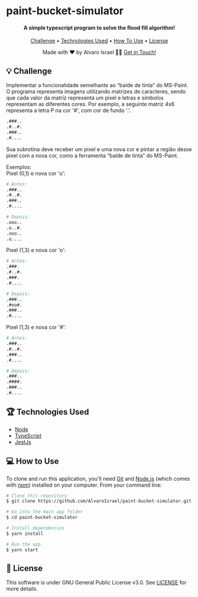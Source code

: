 # paint-bucket-simulator

<h4 align="center">A simple typescript program to solve the flood fill algorithm!</h4>

<p align="center">
  <a href="#-challenge">Challenge</a> •
  <a href="#-technologies-used">Technologies Used</a> •
  <a href="#-how-to-use">How To Use</a> •
  <a href="#-license">License</a>
</p>

<p align="center">Made with ❤️ by Alvaro Israel 👏🏻 <a href="https://www.linkedin.com/in/alvaroisraeldesenvolvedor/">Get in Touch!</a></p>

## 💡 Challenge

Implementar a funcionalidade semelhante ao “balde de tinta” do MS-Paint. O programa representa imagens utilizando
matrizes de caracteres, sendo que cada valor da matriz representa um pixel e letras e símbolos representam as diferentes
cores. Por exemplo, a seguinte matriz 4x6 representa a letra P na cor '#', com cor de fundo '.'.

```bash
.###..
.#..#.
.###..
.#....
```

Sua subrotina deve receber um pixel e uma nova cor e pintar a região desse pixel com a nova cor, como a ferramenta
“balde de tinta” do MS-Paint.

Exemplos:<br>
Pixel (0,1) e nova cor 'o':

```bash
# Antes:
.###..
.#..#.
.###..
.#....

# Depois:
.ooo..
.o..#.
.ooo..
.o....
```

Pixel (1,3) e nova cor 'o':

```bash
# Antes:
.###.
.#..#.
.###.
.#....

# Depois:
.###..
.#oo#.
.###..
.#....
```

Pixel (1,3) e nova cor '#':

```bash
# Antes:
.###..
.#..#.
.###..
.#....

# Depois:
.###..
.####.
.###..
.#....
```

## 🏆 Technologies Used

- [Node](https://nodejs.org/en/)
- [TypeScript](https://www.typescriptlang.org/)
- [JestJs](https://jestjs.io/)

## 💻 How to Use

To clone and run this application, you'll need [Git](https://git-scm.com)
and [Node.js](https://nodejs.org/en/download/) (which comes with [npm](http://npmjs.com)) installed on your computer.
From your command line:

```bash
# Clone this repository
$ git clone https://github.com/AlvaroIsrael/paint-bucket-simulator.git

# Go into the main app folder
$ cd paint-bucket-simulator

# Install dependencies
$ yarn install

# Run the app
$ yarn start
```

## 🧾 License

This software is under GNU General Public License v3.0. See [LICENSE](LICENSE.md) for more details.
